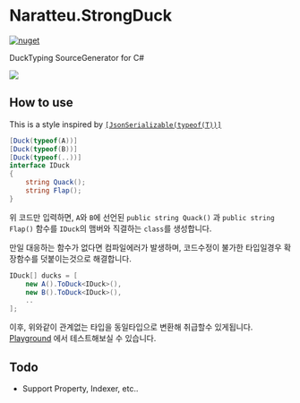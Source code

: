 # Naratteu.StrongDuck

[![nuget](https://img.shields.io/nuget/v/Naratteu.StrongDuck)](https://www.nuget.org/packages/Naratteu.StrongDuck)

DuckTyping SourceGenerator for C#

![](https://64.media.tumblr.com/6c8b1ca3567c6b1581e8a8ccd5cae1bf/ac794dc23ce58daa-f5/s500x750/ccd5aca19e5785791d428963df7919e7e810e58a.png)

## How to use

This is a style inspired by [`[JsonSerializable(typeof(T))]`](https://learn.microsoft.com/dotnet/standard/serialization/system-text-json/source-generation)

```cs
[Duck(typeof(A))]
[Duck(typeof(B))]
[Duck(typeof(..))]
interface IDuck
{
    string Quack();
    string Flap();
}
```

위 코드만 입력하면, `A`와 `B`에 선언된 `public string Quack()` 과 `public string Flap()` 함수를 `IDuck`의 맴버와 직결하는 `class`를 생성합니다.

만일 대응하는 함수가 없다면 컴파일에러가 발생하며, 코드수정이 불가한 타입일경우 확장함수를 덧붙이는것으로 해결합니다.

```cs
IDuck[] ducks = [
    new A().ToDuck<IDuck>(),
    new B().ToDuck<IDuck>(),
    ..
];
```

이후, 위와같이 관계없는 타입을 동일타입으로 변환해 취급할수 있게됩니다. [Playground](./Playground) 에서 테스트해보실 수 있습니다.

## Todo

- Support Property, Indexer, etc..
